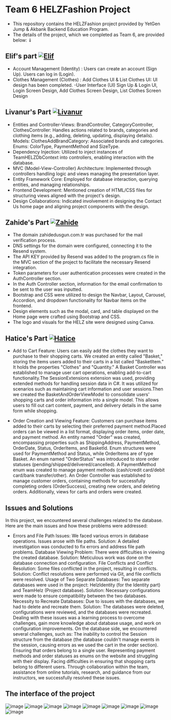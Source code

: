 # Team 6 HELZFashion Project
- This repository contains the HELZFashion project provided by YetGen Jump & Akbank Backend Education Program. 
- The details of the project, which we completed as Team 6, are provided below: ⇓

## Elif's part [![Elif](https://img.shields.io/badge/Elif-181717?style=for-the-badge&logo=github&logoColor=white)](https://github.com/elifbaykara)
- Account Management (Identity) : Users can create an account (Sign Up).
Users can log in (Login).
- Clothes Management (Clothes) : Add Clothes UI & List Clothes UI:
UI design has been completed.
-User Interface (UI)
Sign Up & Login UI, Login Screen Design, Add Clothes Screen Design, List Clothes Screen Design


## Livanur's Part  [![Livanur](https://img.shields.io/badge/Livanur-181717?style=for-the-badge&logo=github&logoColor=white)](https://github.com/livaae)
- Entities and Controller-Views: BrandController, CategoryController, ClothesController: Handles actions related to brands, categories and clothing items (e.g., adding, deleting, updating, displaying details). Models: ClothesAddBrandCategory: Associated brands and categories. Enums: ColorType, PaymentMethod and SizeType.
- Dependency Injection: Utilized to inject instances of TeamHELZDbContext into controllers, enabling interaction with the database.
- MVC (Model-View-Controller) Architecture: Implemented through controllers handling logic and views managing the presentation layer.
- Entity Framework Core: Employed for database interaction, querying entities, and managing relationships.
- Frontend Development: Mentioned creation of HTML/CSS files for structuring views aligned with the project's design.
- Design Collaborations: Indicated involvement in designing the Contact Us home page and aligning project components with the design.

## Zahide's Part [![Zahide](https://img.shields.io/badge/Zahide-181717?style=for-the-badge&logo=github&logoColor=white)](https://github.com/zahidedusgun)
- The domain zahidedusgun.com.tr was purchased for the mail verification process.
- DNS settings for the domain were configured, connecting it to the Resend system.
- The API KEY provided by Resend was added to the program.cs file in the MVC section of the project to facilitate the necessary Resend integration.
- Token parameters for user authentication processes were created in the AuthController section.
- In the Auth Controller section, information for the email confirmation to be sent to the user was inputted.
- Bootstrap and CSS were utilized to design the Navbar, Layout, Carousel, Accordion, and dropdown functionality for Navbar items on the frontend.
- Design elements such as the modal, card, and table displayed on the Home page were crafted using Bootstrap and CSS.
- The logo and visuals for the HELZ site were designed using Canva.


## Hatice's Part  [![Hatice](https://img.shields.io/badge/Hatice-181717?style=for-the-badge&logo=github&logoColor=white)](https://github.com/hatice-dvc)
- Add to Cart Feature: Users can easily add the clothes they want to purchase to their shopping carts. We created an entity called "Basket," storing the items users added to their carts in a list called "BasketItem." It holds the properties "Clothes" and "Quantity." A Basket Controller was established to manage user cart operations, enabling add-to-cart functionality.The SessionExtensions extension was used, providing extended methods for handling session data in C#. It was utilized for scenarios such as maintaining cart information and user sessions.Then we created the BasketAndOrderViewModel to consolidate users' shopping carts and order information into a single model. This allows users to fill out cart content, payment, and delivery details in the same form while shopping.

- Order Creation and Viewing Feature: Customers can purchase items added to their carts by selecting their preferred payment method.Placed orders can be viewed in a list format, displaying order items, order date, and payment method. An entity named "Order" was created, encompassing properties such as ShippingAddress, PaymentMethod, OrderDate, Status, OrderItems, and BasketId. Enum structures were used for PaymentMethod and Status, while OrderItems are of type Basket. An enum named "OrderStatus" was introduced to store order statuses (pending/shipped/delivered/cancelled). A PaymentMethod enum was created to manage payment methods (cash/credit card/debit card/bank transfer/other). An Order Controller was established to manage customer orders, containing methods for successfully completing orders (OrderSuccess), creating new orders, and deleting orders. Additionally, views for carts and orders were created.

## Issues and Solutions
In this project, we encountered several challenges related to the database. Here are the main issues and how these problems were addressed:
- Errors and File Path Issues:
We faced various errors in database operations.
Issues arose with file paths.
Solution:
A detailed investigation was conducted to fix errors and address file path problems.
Database Viewing Problem:
There were difficulties in viewing the created database.
Solution:
Meticulous work was done on the database connection and configuration.
File Conflicts and Conflict Resolution:
Some files conflicted in the project, resulting in conflicts.
Solution:
Conflict resolutions were performed via Git, and file conflicts were resolved.
Usage of Two Separate Databases:
Two separate databases were used in the project: HelzIdentity (for the Identity part) and TeamHelz (Project database).
Solution:
Necessary configurations were made to ensure compatibility between the two databases.
Necessity to Recreate Databases:
Due to issues with the databases, we had to delete and recreate them.
Solution:
The databases were deleted, configurations were reviewed, and the databases were recreated.
Dealing with these issues was a learning process to overcome challenges, gain more knowledge about database usage, and work on configuration improvements.
On the database side, we encountered several challenges, such as:
The inability to control the Session structure from the database (the database couldn't manage events in the session, causing errors as we used the cart in the order section).
Ensuring that orders belong to a single user.
Representing payment methods and order statuses as enums on the website and struggling with their display.
Facing difficulties in ensuring that shopping carts belong to different users.
Through collaboration within the team, assistance from online tutorials, research, and guidance from our instructors, we successfully resolved these issues.

## The interface of the project
![image](https://github.com/elifbaykara/HELZFashion/assets/141638184/283d4054-0fc3-4670-877f-6d07a3b71df0)
![image](https://github.com/elifbaykara/HELZFashion/assets/141638184/84f78f62-db54-46dc-93fb-b86aef815bc1)
![image](https://github.com/elifbaykara/HELZFashion/assets/141638184/9034368b-f34f-400f-a835-ac60fedb0134)
![image](https://github.com/elifbaykara/HELZFashion/assets/141638184/c19c2a28-6008-46de-bb0f-efbabf022779)
![image](https://github.com/elifbaykara/HELZFashion/assets/141638184/53fb2384-2c87-4ab3-8706-787a9d2989de)
![image](https://github.com/elifbaykara/HELZFashion/assets/141638184/f424ac49-9a66-4782-8f09-9e0af43e5393)
![image](https://github.com/elifbaykara/HELZFashion/assets/141638184/e28c0f93-2013-43d9-badf-b6a4276e21fa)
![image](https://github.com/elifbaykara/HELZFashion/assets/141638184/bd655ba9-83e9-433a-8437-b21e842bc9ae)
![image](https://github.com/elifbaykara/HELZFashion/assets/141638184/be00df45-d3ca-401c-814e-72d1c123f678)





